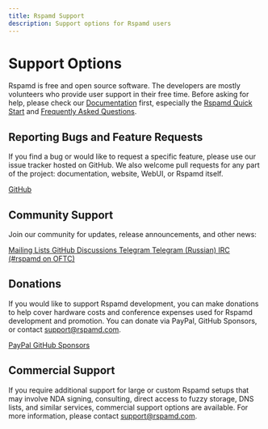 ```yaml
---
title: Rspamd Support
description: Support options for Rspamd users
---
```


# Support Options

Rspamd is free and open source software. The developers are mostly volunteers who provide user support in their free time. Before asking for help, please check our [Documentation](../index) first, especially the [Rspamd Quick Start](../tutorials/quickstart) and [Frequently Asked Questions](../faq).

## Reporting Bugs and Feature Requests

If you find a bug or would like to request a specific feature, please use our issue tracker hosted on GitHub. We also welcome pull requests for any part of the project: documentation, website, WebUI, or Rspamd itself.

<div className="buttons-row">
  <a className="button button--primary button--lg" href="https://github.com/rspamd/rspamd" target="_blank" rel="noopener noreferrer">
    <i className="fa-brands fa-github"></i> GitHub
  </a>
</div>

## Community Support

Join our community for updates, release announcements, and other news:

<div className="buttons-row">
  <a className="button button--primary button--lg" href="https://lists.rspamd.com" target="_blank" rel="noopener noreferrer">
    <i className="fa-solid fa-envelope"></i> Mailing Lists
  </a>
  <a className="button button--secondary button--lg" href="https://github.com/rspamd/rspamd/discussions" target="_blank" rel="noopener noreferrer">
    <i className="fa-brands fa-github"></i> GitHub Discussions
  </a>
  <a className="button button--info button--lg" href="https://t.me/rspamd" target="_blank" rel="noopener noreferrer">
    <i className="fa-solid fa-paper-plane"></i> Telegram
  </a>
  <a className="button button--info button--lg" href="https://t.me/rspamd_ru" target="_blank" rel="noopener noreferrer">
    <i className="fa-solid fa-paper-plane"></i> Telegram (Russian)
  </a>
  <a className="button button--secondary button--lg" href="ircs://irc.oftc.net/rspamd" target="_blank" rel="noopener noreferrer">
    <i className="fa-regular fa-comments"></i> IRC (#rspamd on OFTC)
  </a>
</div>

## Donations

If you would like to support Rspamd development, you can make donations to help cover hardware costs and conference expenses used for Rspamd development and promotion. You can donate via PayPal, GitHub Sponsors, or contact support@rspamd.com.

<div className="buttons-row">
  <a className="button button--primary button--lg" href="https://www.paypal.com/cgi-bin/webscr?cmd=_s-xclick&hosted_button_id=3TP4GZMMXV8H4" target="_blank" rel="noopener noreferrer">
    <i className="fa-brands fa-paypal"></i> PayPal
  </a>
  <a className="button button--secondary button--lg" href="https://github.com/sponsors/vstakhov" target="_blank" rel="noopener noreferrer">
    <i className="fa-brands fa-github"></i> GitHub Sponsors
  </a>
</div>

## Commercial Support

If you require additional support for large or custom Rspamd setups that may involve NDA signing, consulting, direct access to fuzzy storage, DNS lists, and similar services, commercial support options are available. For more information, please contact <support@rspamd.com>.
